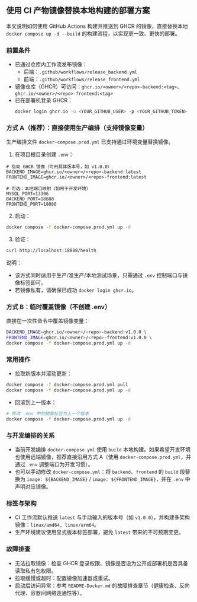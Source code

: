 ## 使用 CI 产物镜像替换本地构建的部署方案

本文说明如何使用 GitHub Actions 构建并推送到 GHCR 的镜像，直接替换本地 `docker compose up -d --build` 的构建流程，以实现更一致、更快的部署。

### 前置条件
- 已通过仓库内工作流发布镜像：
  - 后端：`.github/workflows/release_backend.yml`
  - 前端：`.github/workflows/release_frontend.yml`
- 镜像仓库（GHCR）可访问：`ghcr.io/<owner>/<repo>-backend:<tag>`、`ghcr.io/<owner>/<repo>-frontend:<tag>`
- 已在部署机登录 GHCR：
  ```bash
  docker login ghcr.io -u <YOUR_GITHUB_USER> -p <YOUR_GITHUB_TOKEN>
  ```

### 方式 A（推荐）：直接使用生产编排（支持镜像变量）
生产编排文件 `docker-compose.prod.yml` 已支持通过环境变量替换镜像。

1) 在项目根目录创建 `.env`：
```env
# 指向 GHCR 镜像（可用具体版本号，如 v1.0.0）
BACKEND_IMAGE=ghcr.io/<owner>/<repo>-backend:latest
FRONTEND_IMAGE=ghcr.io/<owner>/<repo>-frontend:latest

# 可选：本地端口映射（如用于开发环境）
MYSQL_PORT=13306
BACKEND_PORT=18888
FRONTEND_PORT=18080
```

2) 启动：
```bash
docker compose -f docker-compose.prod.yml up -d
```

3) 验证：
```bash
curl http://localhost:18888/health
```

说明：
- 该方式同时适用于生产/准生产/本地测试场景，只需通过 `.env` 控制端口与镜像标签即可。
- 若镜像私有，请确保已成功 `docker login ghcr.io`。

### 方式 B：临时覆盖镜像（不创建 .env）
直接在一次性命令中覆盖镜像变量：
```bash
BACKEND_IMAGE=ghcr.io/<owner>/<repo>-backend:v1.0.0 \
FRONTEND_IMAGE=ghcr.io/<owner>/<repo>-frontend:v1.0.0 \
docker compose -f docker-compose.prod.yml up -d
```

### 常用操作
- 拉取新版本并滚动更新：
```bash
docker compose -f docker-compose.prod.yml pull
docker compose -f docker-compose.prod.yml up -d
```

- 回滚到上一版本：
```bash
# 修改 .env 中的镜像标签为上一个版本
docker compose -f docker-compose.prod.yml up -d
```

### 与开发编排的关系
- 当前开发编排 `docker-compose.yml` 使用 `build` 本地构建。如果希望开发环境也使用远端镜像，推荐直接沿用方式 A（使用 `docker-compose.prod.yml`，并通过 `.env` 调整端口为开发习惯）。
- 也可以手动修改 `docker-compose.yml`：将 `backend`、`frontend` 的 `build` 段替换为 `image: ${BACKEND_IMAGE}` / `image: ${FRONTEND_IMAGE}`，并在 `.env` 中声明对应镜像。

### 标签与架构
- CI 工作流默认推送 `latest` 与手动输入的版本号（如 `v1.0.0`），并构建多架构镜像：`linux/amd64, linux/arm64`。
- 生产环境建议使用显式版本标签部署，避免 `latest` 带来的不可预期变更。

### 故障排查
- 无法拉取镜像：检查 GHCR 登录权限、镜像是否设为公开或部署机是否具备读取私有包权限。
- 拉取缓慢或超时：配置镜像加速器或重试。
- 启动后访问异常：参考 `README-Docker.md` 的故障排查章节（健康检查、反向代理、容器间网络连通性等）。


